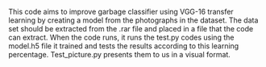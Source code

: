 This code aims to improve garbage classifier using VGG-16 transfer learning by creating a model from the photographs in the dataset.
The data set should be extracted from the .rar file and placed in a file that the code can extract.
When the code runs, it runs the test.py codes using the model.h5 file it trained and tests the results according to this learning percentage. 
Test_picture.py presents them to us in a visual format.
